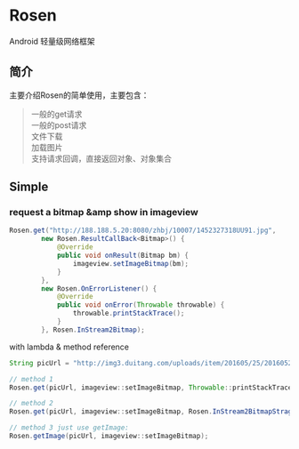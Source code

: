 # Rosen
Android 轻量级网络框架

## 简介
主要介绍Rosen的简单使用，主要包含：

>一般的get请求 </br>
一般的post请求 </br>
文件下载 </br>
加载图片 </br>
支持请求回调，直接返回对象、对象集合 </br>




## Simple


### request a bitmap &amp show in imageview

```java
Rosen.get("http://188.188.5.20:8080/zhbj/10007/1452327318UU91.jpg",
        new Rosen.ResultCallBack<Bitmap>() {
            @Override
            public void onResult(Bitmap bm) {
                imageview.setImageBitmap(bm);
            }
        },
        new Rosen.OnErrorListener() {
            @Override
            public void onError(Throwable throwable) {
                throwable.printStackTrace();
            }
        }, Rosen.InStream2Bitmap);

```


with lambda &amp; method reference
```java
String picUrl = "http://img3.duitang.com/uploads/item/201605/25/20160525093455_Qa2yR.thumb.700_0.jpeg";

// method 1
Rosen.get(picUrl, imageview::setImageBitmap, Throwable::printStackTrace, Rosen.InStream2Bitmap);

// method 2
Rosen.get(picUrl, imageview::setImageBitmap, Rosen.InStream2BitmapStragegy);

// method 3 just use getImage:
Rosen.getImage(picUrl, imageview::setImageBitmap);

```

